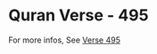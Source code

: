 # Quran Verse - 495 

For more infos, See [Verse 495](https://www.quranbookk.com/quran/search?q=495)